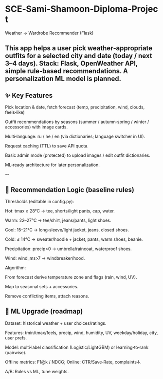 # SCE‑Sami‑Shamoon‑Diploma‑Project

Weather → Wardrobe Recommender (Flask)

This app helps a user pick weather‑appropriate outfits for a selected city and date (today / next 3–4 days). Stack: Flask, OpenWeather API, simple rule‑based recommendations. A personalization ML model is planned.
--
## ✨ Key Features

  Pick location & date, fetch forecast (temp, precipitation, wind, clouds, feels‑like)

  Outfit recommendations by seasons (summer / autumn‑spring / winter / accessories) with image cards.

  Multi‑language: ru / he / en (via dictionaries; language switcher in UI).

  Request caching (TTL) to save API quota.

  Basic admin mode (protected) to upload images / edit outfit dictionaries.

  ML‑ready architecture for later personalization.

 --

## 🧠 Recommendation Logic (baseline rules)

Thresholds (editable in config.py):

Hot: tmax ≥ 28°C → tee, shorts/light pants, cap, water.

Warm: 22–27°C → tee/shirt, jeans/pants, light shoes.

Cool: 15–21°C → long‑sleeve/light jacket, jeans, closed shoes.

Cold: ≤ 14°C → sweater/hoodie + jacket, pants, warm shoes, beanie.

Precipitation: precip>0 → umbrella/raincoat, waterproof shoes.

Wind: wind_ms>7 → windbreaker/hood.

Algorithm:

From forecast derive temperature zone and flags (rain, wind, UV).

Map to seasonal sets + accessories.

Remove conflicting items, attach reasons.



## 🔮 ML Upgrade (roadmap)

Dataset: historical weather + user choices/ratings.

Features: tmin/tmax/feels, precip, wind, humidity, UV, weekday/holiday, city, user prefs.

Model: multi‑label classification (Logistic/LightGBM) or learning‑to‑rank (pairwise).

Offline metrics: F1@k / NDCG; Online: CTR/Save‑Rate, complaints↓.

A/B: Rules vs ML, tune weights.



